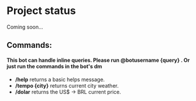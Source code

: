 # Project status

Coming soon...

## Commands:
#### This bot can handle inline queries. Please run @botusername {query} . Or just run the commands in the bot's dm


- **/help** returns a basic helps message.
- **/tempo {city}** returns current city weather.
- **/dolar** returns the US$ -> BRL current price.